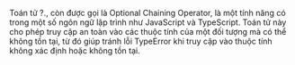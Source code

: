 Toán tử ?., còn được gọi là Optional Chaining Operator, là một tính năng có trong một số ngôn ngữ lập trình như JavaScript và TypeScript. Toán tử này cho phép truy cập an toàn vào các thuộc tính của một đối tượng mà có thể không tồn tại, từ đó giúp tránh lỗi TypeError khi truy cập vào thuộc tính không xác định hoặc không tồn tại. <br/>
